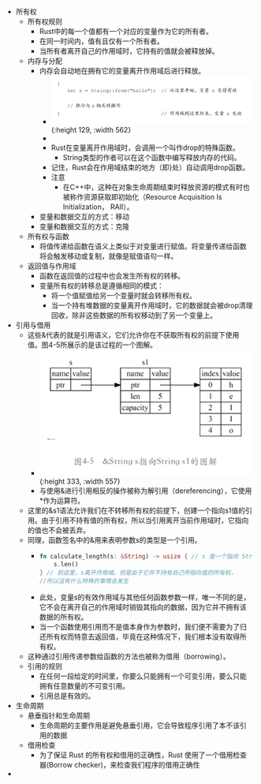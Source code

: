 - 所有权
	- 所有权规则
		- Rust中的每一个值都有一个对应的变量作为它的所有者。
		- 在同一时间内，值有且仅有一个所有者。
		- 当所有者离开自己的作用域时，它持有的值就会被释放掉。
	- 内存与分配
		- 内存会自动地在拥有它的变量离开作用域后进行释放。
			- ![image.png](../assets/image_1679843723209_0.png){:height 129, :width 562}
			-
			- Rust在变量离开作用域时，会调用一个叫作drop的特殊函数。
				- String类型的作者可以在这个函数中编写释放内存的代码。
			- 记住，Rust会在作用域结束的地方（即}处）自动调用drop函数。
			- 注意
				- 在C++中，这种在对象生命周期结束时释放资源的模式有时也被称作资源获取即初始化（Resource Acquisition Is Initialization， RAII）。
		- 变量和数据交互的方式：移动
		- 变量和数据交互的方式：克隆
	- 所有权与函数
		- 将值传递给函数在语义上类似于对变量进行赋值。将变量传递给函数将会触发移动或复制，就像是赋值语句一样。
	- 返回值与作用域
		- 函数在返回值的过程中也会发生所有权的转移。
		- 变量所有权的转移总是遵循相同的模式：
			- 将一个值赋值给另一个变量时就会转移所有权。
			- 当一个持有堆数据的变量离开作用域时，它的数据就会被drop清理回收，除非这些数据的所有权移动到了另一个变量上。
- 引用与借用
	- 这些&代表的就是引用语义，它们允许你在不获取所有权的前提下使用值。图4-5所展示的是该过程的一个图解。
		- ![image.png](../assets/image_1679892751898_0.png){:height 333, :width 557}
		- 与使用&进行引用相反的操作被称为解引用（dereferencing），它使用*作为运算符。
	- 这里的&s1语法允许我们在不转移所有权的前提下，创建一个指向s1值的引用。由于引用不持有值的所有权，所以当引用离开当前作用域时，它指向的值也不会被丢弃。
	- 同理，函数签名中的&用来表明参数s的类型是一个引用。
		- ```rust
		  fn calculate_length(s: &String) -> usize { // s 是一个指向 String 的引用
		      s.len()
		  } // 到这里，s离开作用域。但是由于它并不持有自己所指向值的所有权，
		  //所以没有什么特殊的事情会发生
		  ```
		- 此处，变量s的有效作用域与其他任何函数参数一样，唯一不同的是，它不会在离开自己的作用域时销毁其指向的数据，因为它并不拥有该数据的所有权。
		- 当一个函数使用引用而不是值本身作为参数时，我们便不需要为了归还所有权而特意去返回值，毕竟在这种情况下，我们根本没有取得所有权。
	- 这种通过引用传递参数给函数的方法也被称为借用（borrowing）。
	- 引用的规则
		- 在任何一段给定的时间里，你要么只能拥有一个可变引用，要么只能拥有任意数量的不可变引用。
		- 引用总是有效的。
- 生命周期
	- 悬垂指针和生命周期
		- 生命周期的主要作用是避免悬垂引用，它会导致程序引用了本不该引用的数据
	- 借用检查
		- 为了保证 Rust 的所有权和借用的正确性，Rust 使用了一个借用检查器(Borrow checker)，来检查我们程序的借用正确性
-